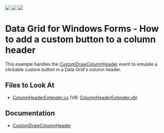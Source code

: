 <!-- default badges list -->
![](https://img.shields.io/endpoint?url=https://codecentral.devexpress.com/api/v1/VersionRange/128625117/13.1.4%2B)
[![](https://img.shields.io/badge/Open_in_DevExpress_Support_Center-FF7200?style=flat-square&logo=DevExpress&logoColor=white)](https://supportcenter.devexpress.com/ticket/details/E2793)
[![](https://img.shields.io/badge/📖_How_to_use_DevExpress_Examples-e9f6fc?style=flat-square)](https://docs.devexpress.com/GeneralInformation/403183)
<!-- default badges end -->
# Data Grid for Windows Forms - How to add a custom button to a column header

This example handles the [CustomDrawColumnHeader](https://docs.devexpress.com/WindowsForms/DevExpress.XtraGrid.Views.Grid.GridView.CustomDrawColumnHeader) event to emulate a clickable custom button in a Data Grid's column header. 

<!-- default file list -->
## Files to Look At

* [ColumnHeaderExtender.cs](./CS/ColumnHeaderExtender.cs) (VB: [ColumnHeaderExtender.vb](./VB/ColumnHeaderExtender.vb))

<!-- default file list end -->


## Documentation 
- [CustomDrawColumnHeader](https://docs.devexpress.com/WindowsForms/DevExpress.XtraGrid.Views.Grid.GridView.CustomDrawColumnHeader)
